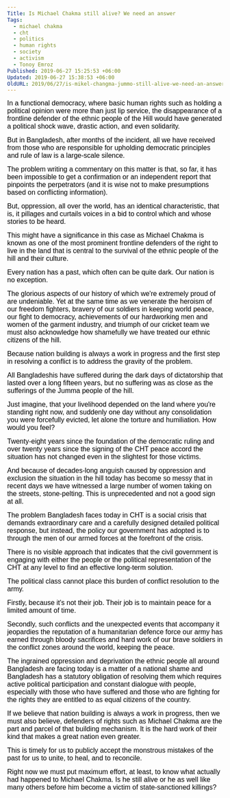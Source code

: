 ```yaml
---
Title: Is Michael Chakma still alive? We need an answer
Tags:
  - michael chakma
  - cht
  - politics
  - human rights
  - society
  - activism
  - Tonoy Emroz
Published: 2019-06-27 15:25:53 +06:00
Updated: 2019-06-27 15:38:53 +06:00
OldURL: 2019/06/27/is-mikel-changma-jummo-still-alive-we-need-an-answer/
---
```


<span style="color: #000000"><span style="font-family: Calibri, Helvetica, sans-serif"><span style="font-size: medium">In a functional democracy, where basic human rights such as holding a political opinion were more than just lip service, the disappearance of a frontline defender of the ethnic people of the Hill would have generated a political shock wave, drastic action, and even solidarity.</span></span></span>

<span style="color: #000000"><span style="font-family: Calibri, Helvetica, sans-serif"><span style="font-size: medium">But in Bangladesh, after months of the incident, all we have received from those who are responsible for upholding democratic principles and rule of law is a large-scale silence.</span></span></span>

<span style="color: #000000"><span style="font-family: Calibri, Helvetica, sans-serif"><span style="font-size: medium">The problem writing a commentary on this matter is that, so far, it has been impossible to get a confirmation or an independent report that pinpoints the perpetrators (and it is wise not to make presumptions based on conflicting information).</span></span></span>

<span style="color: #000000"><span style="font-family: Calibri, Helvetica, sans-serif"><span style="font-size: medium">But, oppression, all over the world, has an identical characteristic, that is, it pillages and curtails voices in a bid to control which and whose stories to be heard.</span></span></span>

<span style="color: #000000"><span style="font-family: Calibri, Helvetica, sans-serif"><span style="font-size: medium">This might have a significance in this case as Michael Chakma is known as one of the most prominent frontline defenders of the right to live in the land that is central to the survival of the ethnic people of the hill and their culture.</span></span></span>

<span style="color: #000000"><span style="font-family: Calibri, Helvetica, sans-serif"><span style="font-size: medium">Every nation has a past, which often can be quite dark. Our nation is no exception.</span></span></span>

<span style="color: #000000"><span style="font-family: Calibri, Helvetica, sans-serif"><span style="font-size: medium">The glorious aspects of our history of which we're extremely proud of are undeniable. Yet at the same time as we venerate the heroism of our freedom fighters, bravery of our soldiers in keeping world peace, our fight to democracy, achievements of our hardworking men and women of the garment industry, and triumph of our cricket team we must also acknowledge how shamefully we have treated our ethnic citizens of the hill.</span></span></span>

<span style="color: #000000"><span style="font-family: Calibri, Helvetica, sans-serif"><span style="font-size: medium">Because nation building is always a work in progress and the first step in resolving a conflict is to address the gravity of the problem.</span></span></span>

<span style="color: #000000"><span style="font-family: Calibri, Helvetica, sans-serif"><span style="font-size: medium">All Bangladeshis have suffered during the dark days of dictatorship that lasted over a long fifteen years, but no suffering was as close as the sufferings of the Jumma people of the hill.</span></span></span>

<span style="color: #000000"><span style="font-family: Calibri, Helvetica, sans-serif"><span style="font-size: medium">Just imagine, that your livelihood depended on the land where you're standing right now, and suddenly one day without any consolidation you were forcefully evicted, let alone the torture and humiliation. How would you feel?</span></span></span>

<span style="color: #000000"><span style="font-family: Calibri, Helvetica, sans-serif"><span style="font-size: medium">Twenty-eight years since the foundation of the democratic ruling and over twenty years since the signing of the CHT peace accord the situation has not changed even in the slightest for those victims.</span></span></span>

<span style="color: #000000"><span style="font-family: Calibri, Helvetica, sans-serif"><span style="font-size: medium">And because of decades-long anguish caused by oppression and exclusion the situation in the hill today has become so messy that in recent days we have witnessed a large number of women taking on the streets, stone-pelting. This is unprecedented and not a good sign at all.</span></span></span>

<span style="color: #000000"><span style="font-family: Calibri, Helvetica, sans-serif"><span style="font-size: medium">The problem Bangladesh faces today in CHT is a social crisis that demands extraordinary care and a carefully designed detailed political response, but instead, the policy our government has adopted is to through the men of our armed forces at the forefront of the crisis.</span></span></span>

<span style="color: #000000"><span style="font-family: Calibri, Helvetica, sans-serif"><span style="font-size: medium">There is no visible approach that indicates that the civil government is engaging with either the people or the political representation of the CHT at any level to find an effective long-term solution.</span></span></span>

<span style="color: #000000"><span style="font-family: Calibri, Helvetica, sans-serif"><span style="font-size: medium">The political class cannot place this burden of conflict resolution to the army.</span></span></span>

<span style="color: #000000"><span style="font-family: Calibri, Helvetica, sans-serif"><span style="font-size: medium">Firstly, because it's not their job. Their job is to maintain peace for a limited amount of time.</span></span></span>

<span style="color: #000000"><span style="font-family: Calibri, Helvetica, sans-serif"><span style="font-size: medium">Secondly, such conflicts and the unexpected events that accompany it jeopardies the reputation of a humanitarian defence force our army has earned through bloody sacrifices and hard work of our brave soldiers in the conflict zones around the world, keeping the peace.</span></span></span>

<span style="color: #000000"><span style="font-family: Calibri, Helvetica, sans-serif"><span style="font-size: medium">The ingrained oppression and deprivation the ethnic people all around Bangladesh are facing today is a matter of a national shame and Bangladesh has a statutory obligation of resolving them which requires active political participation and constant dialogue with people, especially with those who have suffered and those who are fighting for the rights they are entitled to as equal citizens of the country.</span></span></span>

<span style="color: #000000"><span style="font-family: Calibri, Helvetica, sans-serif"><span style="font-size: medium">If we believe that nation building is always a work in progress, then we must also believe, defenders of rights such as Michael Chakma are the part and parcel of that building mechanism. It is the hard work of their kind that makes a great nation even greater.</span></span></span>

<span style="font-size: medium"><span style="color: #000000"><span style="font-family: Calibri, Helvetica, sans-serif">This is timely for us to publicly accept the monstrous mistakes of the past for us to unite, to heal, and to reconcile. </span></span></span>

<span style="font-size: medium"><span style="color: #000000"><span style="font-family: Calibri, Helvetica, sans-serif">Right now we must put maximum effort, at least, to know what actually had happened to Michael Chakma. Is he still alive or he as well like many others before him become a victim of state-sanctioned killings?  </span></span></span>
